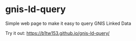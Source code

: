 # gnis-ld-query
Simple web page to make it easy to query GNIS Linked Data 

Try it out: https://b1tw153.github.io/gnis-ld-query/
